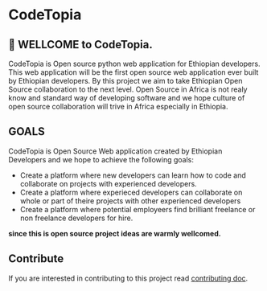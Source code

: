 # CodeTopia

## :vulcan_salute: WELLCOME to CodeTopia.

CodeTopia is Open source python web application for Ethiopian developers. This web application will be the first open source web application ever built by Ethiopian developers. By this project we aim to take Ethiopian Open Source collaboration to the next level. Open Source in Africa is not realy know and standard way of developing software and we hope culture of open source collaboration will trive in Africa especially in Ethiopia.

## GOALS

CodeTopia is Open Source Web application created by Ethiopian Developers and we hope to achieve the following goals:

* Create a platform where new developers can learn how to code and collaborate on projects with experienced developers.
* Create a platform where experieced developers can collaborate on whole or part of theire projects with other experienced developers
* Create a platform where potential employeers find brilliant freelance or non freelance developers for hire.

**since this is open source project ideas are warmly wellcomed.**

## Contribute

If you are interested in contributing to this project read [contributing doc](https://github.com/EthioOpenSource/CodeTopia/docs/CONTRIBUTING.md).
